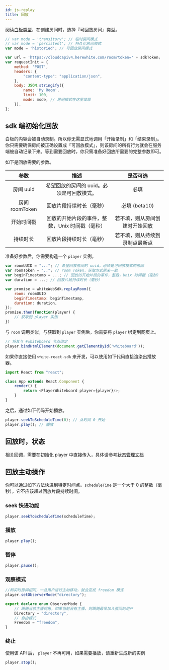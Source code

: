 ```yaml
---
id: js-replay
title: 回放
---
```


阅读[白板类型](/docs/server/api/server-whiteboard-base#%E5%88%9B%E5%BB%BA%E7%99%BD%E6%9D%BF)，在创建房间时，选择『可回放房间』类型。

```javascript
// var mode = 'transitory'; // 临时房间模式
// var mode = 'persistent'; // 持久化房间模式
var mode = 'historied'; // 可回放房间模式

var url = 'https://cloudcapiv4.herewhite.com/room?token=' + sdkToken;
var requestInit = {
    method: 'POST',
    headers: {
        "content-type": "application/json",
    },
    body: JSON.stringify({
        name: 'My Room',
        limit: 100,
        mode: mode, // 房间模式在这里体现
    }),
};
```

## sdk 端初始化回放

白板的内容会被自动录制。所以你无需显式地调用「开始录制」和「结束录制」。你只需要确保房间被正确设置成「可回放模式」，则该房间的所有行为就会在服务端被自动记录下来。等到需要回放时，你只需准备好回放所需要的完整参数即可。

如下是回放需要的参数。

|    参数    |                      描述                       |            是否可选            |
| :--------: | :---------------------------------------------: | :----------------------------: |
| 房间 uuid  |    希望回放的房间的 uuid。必须是可回放模式。    |              必填              |
|  房间 roomToken  |            回放片段持续时长（毫秒）             | 必填 (beta10) |
| 开始时间戳 | 回放的开始片段的事件，整数，Unix 时间戳（毫秒） | 若不填，则从房间创建时开始回放 |
|  持续时长  |            回放片段持续时长（毫秒）             | 若不填，则从持续到录制点最新点 |

准备好参数后，你需要构造一个 ``player`` 实例。

```javascript
var roomUUID = "..."; // 希望回放房间的 uuid，必须是可回放模式的房间
var roomToken = ".."; // room Token，获取方式原来一致
var beginTimestamp = ...; // 回放的开始片段的事件，整数，Unix 时间戳（毫秒）
var duration = ...; // 回放片段持续时长（毫秒）

var promise = whiteWebSdk.replayRoom({
    room: roomUUID
    beginTimestamp: beginTimestamp,
    duration: duration,
});
promise.then(function(player) {
    // 获取到 player 实例
})
```

与 `room` 调用类似，与获取到 `player` 实例后，你需要将 `player` 绑定到网页上。

```javascript
// 将其与 #whiteboard 节点绑定
player.bindHtmlElement(document.getElementById('whiteboard'));
```

如果你直接使用 ``white-react-sdk`` 来开发，可以使用如下代码直接渲染出播放器。

```javascript
import React from "react";

class App extends React.Component {
    render() {
        return <PlayerWhiteboard player={player}/>;
    }
}
```

之后，通过如下代码开始播放。

```javascript
player.seekToScheduleTime(0); // 从时间 0 开始
player.play(); // 播放
```

## 回放时，状态

相关回调，需要在初始化 player 中直接传入，具体请参考[状态管理文档](./state.md)

## 回放主动操作

你可以通过如下方法快进到特定时间点。``scheduleTime`` 是一个大于 0 的整数（毫秒），它不应该超过回放片段持续时间。

### seek 快进功能

```javascript
player.seekToScheduleTime(scheduleTime);
```

### 播放

```javascript
player.play();
```

### 暂停

```javascript
player.pause();
```

### 观察模式

```javascript
//和实时房间相同，一旦用户进行主动移动，就会变成 freedom 模式
player.setObserverMode("directory");
```

```Typescript
export declare enum ObserverMode {
    // 跟随当前主播视角，如果当前没有主播，则跟随最早加入房间的用户
    Directory = "directory",
    // 自由模式
    Freedom = "freedom",
}
```

### 终止

使用该 API 后， `player` 不再可用，如果需要播放，请重新生成新的实例

```javascript
player.stop();
```


